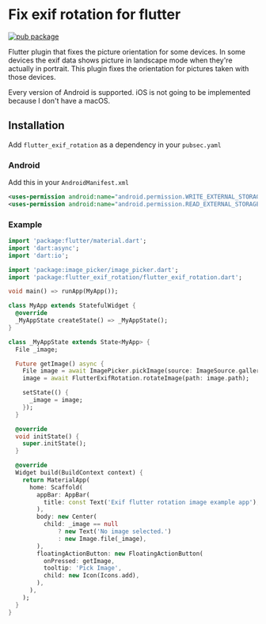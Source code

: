 # Fix exif rotation for flutter

[![pub package](https://img.shields.io/pub/v/flutter_exif_rotation.svg)](https://pub.dartlang.org/packages/flutter_exif_rotation)

Flutter plugin that fixes the picture orientation for some devices.
In some devices the exif data shows picture in landscape mode when they're actually in portrait. 
This plugin fixes the orientation for pictures taken with those devices.

Every version of Android is supported.
iOS is not going to be implemented because I don't have a macOS.


## Installation

Add `flutter_exif_rotation` as a dependency in your `pubsec.yaml`

### Android

Add this in your `AndroidManifest.xml`

```xml
<uses-permission android:name="android.permission.WRITE_EXTERNAL_STORAGE"/>
<uses-permission android:name="android.permission.READ_EXTERNAL_STORAGE"/>
```

### Example

```dart
import 'package:flutter/material.dart';
import 'dart:async';
import 'dart:io';

import 'package:image_picker/image_picker.dart';
import 'package:flutter_exif_rotation/flutter_exif_rotation.dart';

void main() => runApp(MyApp());

class MyApp extends StatefulWidget {
  @override
  _MyAppState createState() => _MyAppState();
}

class _MyAppState extends State<MyApp> {
  File _image;

  Future getImage() async {
    File image = await ImagePicker.pickImage(source: ImageSource.gallery);
    image = await FlutterExifRotation.rotateImage(path: image.path);

    setState(() {
      _image = image;
    });
  }

  @override
  void initState() {
    super.initState();
  }

  @override
  Widget build(BuildContext context) {
    return MaterialApp(
      home: Scaffold(
        appBar: AppBar(
          title: const Text('Exif flutter rotation image example app'),
        ),
        body: new Center(
          child: _image == null
              ? new Text('No image selected.')
              : new Image.file(_image),
        ),
        floatingActionButton: new FloatingActionButton(
          onPressed: getImage,
          tooltip: 'Pick Image',
          child: new Icon(Icons.add),
        ),
      ),
    );
  }
}
```

